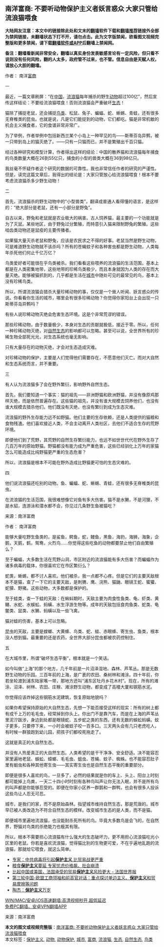  <h2>南洋富商: 不要听动物保护主义者妖言惑众 大家只管给流浪猫喂食</h2> <p class="notice"><b>大陆网友注意：本文中的链接除此处和文末的<a href="https://github.com/bannedbook/fanqiang" >翻墙</a>软件下载和<a href="https://github.com/killgcd/justmysocks/blob/master/README.md">翻墙推荐</a>链接外全部为禁网链接，未翻墙状态下打不开，请勿点击。此为文字版禁闻，欲看图文视频完整版和更多禁闻，请下载<a href="https://github.com/bannedbook/fanqiang">翻墙软件或APP</a>后翻墙上禁闻网。</p><p>备注：翻墙看新闻非常安全，翻墙以真实身份发表敏感言论有一定风险，但只看不说则没有任何风险，翻的人太多，政府管不过来，也不管。信息自由是天赋人权，请放心大胆的翻墙。</b></p>  <div class="entry"> <p>作者： 南洋<a href="https://www.bannedbook.org/bnews/tag/%E5%AF%8C%E5%95%86/" class="st_tag internal_tag" rel="tag" title="标签 富商 下的日志">富商</a></p> <p>一</p> <p>最近，一篇文章刷屏：&ldquo;在<span class='wp_keywordlink_affiliate'><a href="https://www.bannedbook.org/" title="中国" target="_blank">中国</a></span>，<a href="https://www.bannedbook.org/bnews/tag/%E6%B5%81%E6%B5%AA%E7%8C%AB/" class="st_tag internal_tag" rel="tag" title="标签 流浪猫 下的日志">流浪猫</a>每年捕杀的野生<a href="https://www.bannedbook.org/bnews/tag/%e5%8a%a8%e7%89%a9/" class="st_tag internal_tag" rel="tag" title="标签 动物 下的日志">动物</a>超过100亿&rdquo;，然后宣传这样结论：不要给流浪猫喂食！否则流浪猫会严重破坏<a href="https://www.bannedbook.org/bnews/tag/%E7%94%9F%E6%80%81/" class="st_tag internal_tag" rel="tag" title="标签 生态 下的日志">生态</a>！</p> <p>猫除了捕捉老鼠，还会捕捉<a href="https://www.bannedbook.org/bnews/tag/%E9%B8%9F%E7%B1%BB/" class="st_tag internal_tag" rel="tag" title="标签 鸟类 下的日志">鸟类</a>、松鼠、兔子、蝙蝠、蛇、蜥蜴、青蛙，还有很多无脊椎类的昆虫。也就是说，凡是它们能捉到的动物，它们都吃。猫是非常机敏的机会主义捕食者，它的食谱非常非常广。</p> <p>为了举例，作者举例中包括新西兰某个小岛上一种罕见的鸟&mdash;&mdash;斯蒂芬岛异鹩，被一只带到岛上的猫灭绝了。&mdash;&mdash;只有一只猫而已，并不是繁殖出千百只猫。</p> <p>经过各种研究和模型计算，作者得出这样的结论：中国的散养猫和流浪猫每年捕食的鸟类数量大概在26到55亿只，捕食的小型的兽类大概在36到98亿只。</p> <p>我丝毫不怀疑作者这个研究的数据的可靠性。我也非常信任作者的研究的严谨性。但是，读完这篇文章后，我得出的结论是：大家只管放心给流浪猫喂食！根本不要考虑流浪猫杀多少野生动物！</p> <p>二</p> <p>首先，流浪猫杀的野生动物中的&ldquo;小型兽类&rdquo;，翻译成普通人看得懂的语言，是这样的：&ldquo;绝大部分是老鼠，还有一小部分是野兔&rdquo;。</p> <p>自古以来，野兔和老鼠就是农业极大的祸害。古人饲养猫，最主要的一个功能就是为了灭鼠。某些地区，由于野兔过分繁殖，而特意引入猫来限制野兔的繁殖。这些啮齿类动物还是鼠疫的主要传播者。</p> <p>如果猫大量灭杀老鼠和野兔，应该是农民求之不得的好事。老鼠当然是野生动物，可是难道野生动物就不该杀吗？所有的苍蝇蚊子和各种害虫都是野生动物，人类每年杀死他们何止千亿万亿？</p>  <p>鸟类爱好者可能很在乎鸟类被杀。我们看看这些喂养的流浪猫的生活范围，基本上都是在人类密集地带，这些地带的珍稀鸟类极少，而且本身就因为人类的存在而大量灭绝。能够被猫抓到的，几乎都是生活在<a href="https://www.bannedbook.org/bnews/tag/%E5%9F%8E%E5%B8%82/" class="st_tag internal_tag" rel="tag" title="标签 城市 下的日志">城市</a>中随处可见的最常见的鸟，基本上没有珍稀鸟类。</p> <p>所以，所谓流浪猫会猎杀大量珍稀动物的事，仅仅是一个耸人听闻、妖言惑众的传说。你看看你生活的城市，哪里会有很多珍稀动物？你觉得你家阳台上会出现一只斯蒂芬岛异鹩吗？</p> <p>有些人说珍稀动物灭绝会危害生态环境。这是个非常荒谬的错误。</p> <p>那些珍稀动物，由于数量极少，本身对生态的贡献就极低，接近于零。所以，任何一种珍稀动物灭绝，对<a href="https://www.bannedbook.org/bnews/tag/%E8%87%AA%E7%84%B6%E7%94%9F%E6%80%81/" class="st_tag internal_tag" rel="tag" title="标签 自然生态 下的日志">自然生态</a>的影响都可以忽略。甚至可以说，全世界所有的珍稀生物全部死光光，对生态系统也毫无影响。</p> <p>只有大量存在的动物灭绝，才会对生态造成灾难。</p> <p>对珍稀动物的保护，主要是人们觉得他们需要存在，不愿意他们灭亡。而对大自然和生态系统而言，并不重要。</p> <p>三</p> <p>有人认为流浪猫多了会在野外繁衍，影响野外自然生态。</p> <p>首先，我们要知道一个事实：猫的祖先&mdash;&mdash;非洲野猫和欧洲野猫，并没有像原鸡那样灭绝，而是依然普遍存在。这些猫的祖先，并没有谁大规模去饲养他们，也没有谁大规模去猎杀他们，他们既没有灭绝，也没有繁衍到成为生态灾难。</p> <p>流浪猫的野外生存能力远不如野猫。他们主要的生存依赖，还是人类提供的猫粮和食物残渣。他们喜欢接近人类，不会主动离开人类社区，去他们不适合生存的荒野环境。</p> <p>即便他们到了荒野，其荒野的自然生存繁衍能力，也远不如世世代代在野外生存了几百万年的原始野猫。野猫都没有能力成为严重危害，这些已经驯化上万年的家猫怎么可能造成比纯野猫更严重的生态危害？</p>  <p>所以，流浪猫是根本不可能在野外造成比野猫更可怕的生态灾难的。</p> <p>四</p> <p>他们说流浪猫还吃别的动物。鱼、蝙蝠、蛇、蜥蜴、青蛙，还有很多无脊椎类的昆虫。</p> <p>在流浪猫的生活范围，我很难想像它对鱼有多大伤害。猫不是水獭，不是河狸，不是水貂，连游泳和潜水都不会，你见过几条野生鱼被猫吃？</p> <p><p> 来源：南洋富商 </p> <p>作者： 南洋富商</p> <p>能够大量吃野生鱼类的，是鲨鱼，鳄鱼，蛇，鳗鱼，黑鱼，海豹，海狮，海象，企鹅，天鹅，鹤，鸳鸯，火烈鸟&hellip;&hellip;你觉得这些吃鱼的动物都要禁止他们自由繁殖么？</p> <p>至于蝙蝠，大多数生活在荒野山洞，市区附近的流浪猫能有多大伤害？而蝙蝠作为诸多病毒的载体，你很喜欢它在市区繁衍么？</p> <p>蛇类，蜥蜴，都不讨人喜欢。他们被杀，我一点都不心疼。但是它们的主要天敌根本不是猫，查了一下它的主要天敌，是刺猬、鹰、浣熊、猫鼬、眼镜王蛇、蜜獾、蛇獴、野猪。这些动物，大多数都是保护的。</p> <p>至于蛙类，查一下蛙的天敌：在蝌蚪期时，天敌主要为肉食性鱼类、龟、虾类、黄鳝、水蛇、水蜈蚣、蚂蟥、水生浮游生物等。成年的天敌包括食肉鱼类、蛇类、龟鳖类、鼠类、水獭、蚂蟥以及一些飞禽。</p> <p>猫对蛙的伤害，基本上可以忽略。</p>  <p>昆虫的天敌，主要是螳螂、大黄蜂、鸟类、蛇、蛙、赤眼蜂、寄生虫、鱼类，根本没人想到猫。最重要的还是农药，全世界大部分昆虫都被农药控制住。</p> <p>五</p> <p>在大城市里，所谓&ldquo;破坏生态平衡&rdquo;，根本就是一个笑话。</p> <p>如今叫做&ldquo;上海&rdquo;的那个地方，几千年前是一片沼泽湿地、森林、芦苇丛。那是无数野生动物的乐园。三百年前的上海，是广袤的农田、桑树林和滩涂。四十年前，你若坐轮渡到浦东陆家嘴一带，那地方还叫&ldquo;浦东区牡丹乡花木村&rdquo;。现在，所有的滩涂、沼泽、树林、农田、庄稼、滩涂野生动物，都变成了高楼大厦和钢筋水泥。</p> <p>你觉得应该炸掉这些钢筋水泥建筑，恢复原始地貌吗？</p> <p>如果你希望保持原始的大自然生态，先想一下能否接受这样的现实：所有的树上都有成千上万的毛毛虫，经常掉到你头上。你出门不是靠汽车，而是在上海的芦苇丛里泥泞跋涉，身边到处都是眼镜蛇、五步蛇之类的东西，还有无数的蜈蚣蚂蟥。蚊子更多，只要停下来，一小时会被蚊子咬一百多口。三天两头会有几只老虎吃人，有时候一群狼跑到幼儿园，把孩子们都咬死拖走了。</p> <p>这就是真正的大自然生态。</p> <p>并没有人热爱真正的大自然生态。人类希望的是干干净净、安全舒适。决不能容忍家里遍地老鼠、蜈蚣、蟑螂、毛毛虫、蛆虫、苍蝇、蚊子、蜘蛛。也不能容忍肚子里有蛔虫和各种其他寄生虫&mdash;&mdash;其实寄生虫也是自然生态平衡的重要部分。</p> <p>即便是很多人喜欢的鸟，一旦多了，必然的结果就是你的车上、头上、阳台上时刻都可能掉上鸟粪，一天二十四小时时刻有各种鸟叫声让你无法入眠，并不是所有鸟的叫声都是你能够忍受的。即便在你家小区养一群鹅和一群鸭，也会有很多人投诉这些鸟让人忍无可忍。</p> <p>城市，是我们的家，而不是原始森林。指望城市维持自然生态，那是荒唐的。城市早已被人类改造为不符合自然生态的模样。改变城市生态的是人类，而不是猫。</p> <p>即便城市里遍地流浪猫，也没能耐杀死所有的鸟。毕竟大多数鸟是会飞的，在自然界，野猫对鸟类的杀绝能力也极其有限。</p>  <p>所以，根本不需要担心流浪猫有什么强大的生态破坏力，更不用担心流浪猫吃光小区里的老鼠。你若是喜欢流浪猫，觉得猫比别的生物更可爱，不在乎遍地乱跑的流浪猫，那就给它喂食，就这么简单。</p> <ul class='op-related-articles' title='相关阅读'> <li><a href='https://www.bannedbook.org/bnews/cnnews/20200411/1310285.html' target='_blank'>专家：中共病毒将引起<b>保护主义</b> 比贸易战更严重</a></li> <li><a href='https://www.bannedbook.org/bnews/cnnews/20200329/1302403.html' target='_blank'>粮食<b>保护主义</b>蔓延 专家忧虑价格飙、社会崩溃</a></li> <li><a href='https://www.bannedbook.org/bnews/cbnews/20191224/1246500.html' target='_blank'>比起中国或美国，法国承受的贸易<b>保护主义</b>风险更大 - 法国世界报</a></li> <li><a href='https://www.bannedbook.org/bnews/baitai/20191126/1230251.html' target='_blank'>第三轮中国-欧盟工商领袖和前高官对话：重点探讨单边主义、<b>保护主义</b>和贸易摩擦等问题</a></li> <li><a href='https://www.bannedbook.org/bnews/comments/20191114/1223086.html' target='_blank'>陶杰：<b>保护主义</b>万岁</a></li> </ul> <p class="texttj"> <a href="https://github.com/bannedbook/fanqiang/wiki/V2ray%E6%9C%BA%E5%9C%BA" target="_blank">WIN/MAC/安卓/iOS高速翻墙:高清视频秒开,超低延迟</a><br/> <a href="https://github.com/bannedbook/fanqiang/wiki/%E7%A6%81%E9%97%BB%E7%BD%91%E5%AE%89%E5%8D%93%E7%BF%BB%E5%A2%99%E6%96%B0%E9%97%BBAPP" target="_blank">免费PC翻墙、安卓VPN翻墙APP</a></p><p> 来源：南洋富商 </p><a name='sharetosocial'></a>       <div><b>本文的图文或视频完整版</b>：<a href='https://www.bannedbook.org/bnews/comments/20210108/1463438.html'>南洋富商: 不要听动物保护主义者妖言惑众 大家只管给流浪猫喂食</a></div>  </div><!--END ENTRY--> <div class="postfooter"> <div>本文标签：<a href="https://www.bannedbook.org/bnews/tag/%E4%BF%9D%E6%8A%A4%E4%B8%BB%E4%B9%89/" rel="tag">保护主义</a>, <a href="https://www.bannedbook.org/bnews/tag/%e5%8a%a8%e7%89%a9/" rel="tag">动物</a>, <a href="https://www.bannedbook.org/bnews/tag/%E5%8A%A8%E7%89%A9%E4%BF%9D%E6%8A%A4/" rel="tag">动物保护</a>, <a href="https://www.bannedbook.org/bnews/tag/%E5%9F%8E%E5%B8%82/" rel="tag">城市</a>, <a href="https://www.bannedbook.org/bnews/tag/%E5%AF%8C%E5%95%86/" rel="tag">富商</a>, <a href="https://www.bannedbook.org/bnews/tag/%E6%B5%81%E6%B5%AA%E7%8C%AB/" rel="tag">流浪猫</a>, <a href="https://www.bannedbook.org/bnews/tag/%E7%94%9F%E6%80%81/" rel="tag">生态</a>, <a href="https://www.bannedbook.org/bnews/tag/%E8%87%AA%E7%84%B6%E7%94%9F%E6%80%81/" rel="tag">自然生态</a>, <a href="https://www.bannedbook.org/bnews/tag/%E9%B8%9F%E7%B1%BB/" rel="tag">鸟类</a></div>  </div><!--END POSTFOOTER--> 
